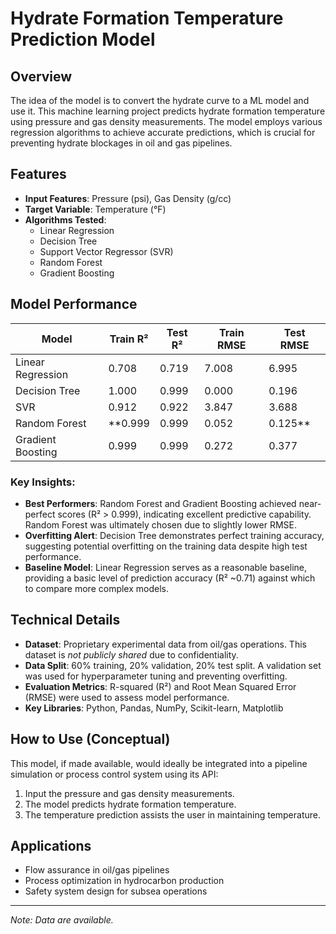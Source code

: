 # Hydrate Formation Temperature Prediction Model

## Overview
The idea of ​​the model is to convert the hydrate curve to a ML model and use it.
This machine learning project predicts hydrate formation temperature using pressure and gas density measurements. The model employs various regression algorithms to achieve accurate predictions, which is crucial for preventing hydrate blockages in oil and gas pipelines.

## Features
- **Input Features**: Pressure (psi), Gas Density (g/cc)
- **Target Variable**: Temperature (°F)
- **Algorithms Tested**:
  - Linear Regression
  - Decision Tree
  - Support Vector Regressor (SVR)
  - Random Forest
  - Gradient Boosting

## Model Performance
| Model               | Train R²   | Test R²    | Train RMSE | Test RMSE |
|---------------------|------------|------------|------------|-----------|
| Linear Regression   | 0.708      | 0.719      | 7.008      | 6.995     |
| Decision Tree       | 1.000      | 0.999      | 0.000      | 0.196     |
| SVR                 | 0.912      | 0.922      | 3.847      | 3.688     |
| Random Forest       | **0.999      | 0.999      | 0.052      | 0.125** |
| Gradient Boosting   | 0.999      | 0.999      | 0.272      | 0.377     |

### Key Insights:
- **Best Performers**: Random Forest and Gradient Boosting achieved near-perfect scores (R² > 0.999), indicating excellent predictive capability.  Random Forest was ultimately chosen due to slightly lower RMSE.
- **Overfitting Alert**: Decision Tree demonstrates perfect training accuracy, suggesting potential overfitting on the training data despite high test performance.
- **Baseline Model**: Linear Regression serves as a reasonable baseline, providing a basic level of prediction accuracy (R² ~0.71) against which to compare more complex models.

## Technical Details
- **Dataset**: Proprietary experimental data from oil/gas operations.  This dataset is *not publicly shared* due to confidentiality.
- **Data Split**: 60% training, 20% validation, 20% test split. A validation set was used for hyperparameter tuning and preventing overfitting.
- **Evaluation Metrics**: R-squared (R²) and Root Mean Squared Error (RMSE) were used to assess model performance.
- **Key Libraries**: Python, Pandas, NumPy, Scikit-learn, Matplotlib

## How to Use (Conceptual)
This model, if made available, would ideally be integrated into a pipeline simulation or process control system using its API:

1. Input the pressure and gas density measurements.
2. The model predicts hydrate formation temperature.
3. The temperature prediction assists the user in maintaining temperature.


## Applications
- Flow assurance in oil/gas pipelines
- Process optimization in hydrocarbon production
- Safety system design for subsea operations

---
*Note: Data are available.*
